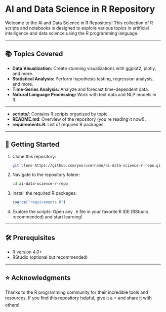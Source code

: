 # AI and Data Science in R Repository

Welcome to the AI and Data Science in R Repository! This collection of R scripts and notebooks is designed to explore various topics in artificial intelligence and data science using the R programming language.

---

## 📚 Topics Covered

<!-- - **Machine Learning:** Implement algorithms like decision trees, random forests, and gradient boosting. -->
<!-- - **Deep Learning:** Explore neural networks with TensorFlow and Keras in R. -->
- **Data Visualization:** Create stunning visualizations with ggplot2, plotly, and more.
- **Statistical Analysis:** Perform hypothesis testing, regression analysis, and more.
- **Time-Series Analysis:** Analyze and forecast time-dependent data.
- **Natural Language Processing:** Work with text data and NLP models in R.

---

- **scripts/**: Contains R scripts organized by topic.
- **README.md**: Overview of the repository (you're reading it now!).
- **requirements.R**: List of required R packages.

---

## 🚀 Getting Started

1. Clone this repository:
   ```bash
   git clone https://github.com/yourusername/ai-data-science-r-repo.git
   ```

2. Navigate to the repository folder:
   ```bash
   cd ai-data-science-r-repo
   ```

3. Install the required R packages:
   ```R
   source("requirements.R")
   ```

4. Explore the scripts:
   Open any `.R` file in your favorite R IDE (RStudio recommended) and start learning!

---

## 🛠️ Prerequisites

- R version 4.0+
- RStudio (optional but recommended)

---

## ⭐ Acknowledgments

Thanks to the R programming community for their incredible tools and resources. If you find this repository helpful, give it a ⭐ and share it with others!
